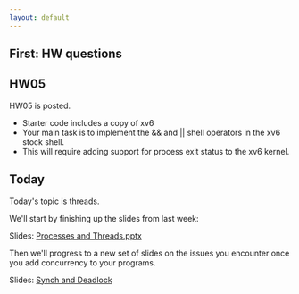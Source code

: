 ```yaml
---
layout: default
---
```


## First: HW questions

## HW05

HW05 is posted.

 - Starter code includes a copy of xv6
 - Your main task is to implement the && and || shell operators
   in the xv6 stock shell.
 - This will require adding support for process exit status to the
   xv6 kernel.

## Today 

Today's topic is threads.

We'll start by finishing up the slides from last week:

Slides: [Processes and
Threads.pptx](http://ccs.neu.edu/home/ntuck/courses/2015/01/cs5600/slides/4_Processes_and_Threads.pptx)

Then we'll progress to a new set of slides on the issues you encounter once you
add concurrency to your programs.

Slides: [Synch and
Deadlock](http://ccs.neu.edu/home/ntuck/courses/2015/01/cs5600/slides/5_Synchronization.pptx)

